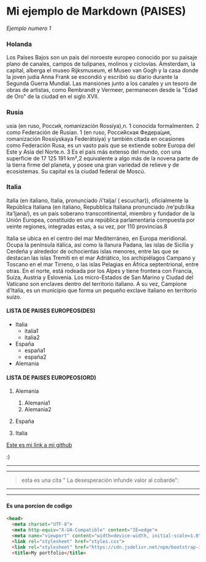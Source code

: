 # Mi ejemplo de Markdown (PAISES)

*Ejemplo numero 1*
### Holanda
Los Países Bajos son un país del noroeste europeo conocido por su paisaje plano de canales, campos de tulipanes, molinos y ciclovías. Ámsterdam, la capital, alberga el museo Rijksmuseum, el Museo van Gogh y la casa donde la joven judía Anna Frank se escondió y escribió su diario durante la Segunda Guerra Mundial. Las mansiones junto a los canales y un tesoro de obras de artistas, como Rembrandt y Vermeer, permanecen desde la "Edad de Oro" de la ciudad en el siglo XVII.

### Rusia
usia (en ruso, Росси́я, romanización Rossíya),n. 1​ conocida formalmenten. 2​ como Federación de Rusian. 1​ (en ruso, Росси́йская Федера́ция, romanización Rossíyskaya Federátsiya) y también citada en ocasiones como Federación Rusa, es un vasto país que se extiende sobre Europa del Este y Asia del Norte.n. 3​ Es el país más extenso del mundo, con una superficie de 17 125 191 km²,2​ equivalente a algo más de la novena parte de la tierra firme del planeta, y posee una gran variedad de relieve y de ecosistemas. Su capital es la ciudad federal de Moscú.

### Italia
Italia (en italiano, Italia, pronunciado /i'talja/ ( escuchar)), oficialmente la República Italiana (en italiano, Repubblica Italiana pronunciado /re'pub:lika ita'ljana/), es un país soberano transcontinental, miembro y fundador de la Unión Europea, constituido en una república parlamentaria compuesta por veinte regiones, integradas estas, a su vez, por 110 provincias.8​

Italia se ubica en el centro del mar Mediterráneo, en Europa meridional. Ocupa la península itálica, así como la llanura Padana, las islas de Sicilia y Cerdeña y alrededor de ochocientas islas menores, entre las que se destacan las islas Tremiti en el mar Adriático, los archipiélagos Campano y Toscano en el mar Tirreno, o las islas Pelagias en África septentrional, entre otras. En el norte, está rodeada por los Alpes y tiene frontera con Francia, Suiza, Austria y Eslovenia. Los micro-Estados de San Marino y Ciudad del Vaticano son enclaves dentro del territorio italiano. A su vez, Campione d'Italia, es un municipio que forma un pequeño exclave italiano en territorio suizo.

 #### LISTA DE PAISES EUROPEOS(DES)

  * Italia
    * italia1
    * italia2 
  * España
    * españa1
    * españa2
  * Alemania

  #### LISTA DE PAISES EUROPEOS(ORD)
  1. Alemania
       1. Alemania1
       2. Alemania2

  2. España
  3. Italia 

  [Este es mi link a mi github](https://github.com/CECILINA25/template)

:)

---
____
>esta es una cita " La desesperación infunde valor al cobarde":

----
___


#### Es una porcion de codigo

```html
<head>
  <meta charset="UTF-8">
  <meta http-equiv="X-UA-Compatible" content="IE=edge">
  <meta name="viewport" content="width=device-width, initial-scale=1.0">
  <link rel="stylesheet" href="styles.css">
  <link rel="stylesheet" href="https://cdn.jsdelivr.net/npm/bootstrap-icons@1.8.3/font/bootstrap-icons.css">
  <title>My portfolio</title>

```
